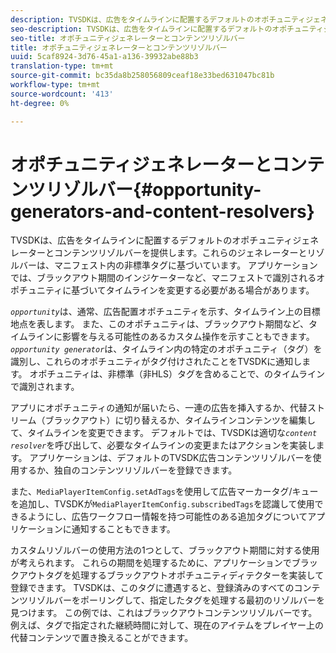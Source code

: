 ```yaml
---
description: TVSDKは、広告をタイムラインに配置するデフォルトのオポチュニティジェネレーターとコンテンツリゾルバーを提供します。これらのジェネレーターとリゾルバーは、マニフェスト内の非標準タグに基づいています。 アプリケーションでは、ブラックアウト期間のインジケーターなど、マニフェストで識別されるオポチュニティに基づいてタイムラインを変更する必要がある場合があります。
seo-description: TVSDKは、広告をタイムラインに配置するデフォルトのオポチュニティジェネレーターとコンテンツリゾルバーを提供します。これらのジェネレーターとリゾルバーは、マニフェスト内の非標準タグに基づいています。 アプリケーションでは、ブラックアウト期間のインジケーターなど、マニフェストで識別されるオポチュニティに基づいてタイムラインを変更する必要がある場合があります。
seo-title: オポチュニティジェネレーターとコンテンツリゾルバー
title: オポチュニティジェネレーターとコンテンツリゾルバー
uuid: 5caf8924-3d76-45a1-a136-39932abe88b3
translation-type: tm+mt
source-git-commit: bc35da8b258056809ceaf18e33bed631047bc81b
workflow-type: tm+mt
source-wordcount: '413'
ht-degree: 0%

---
```



# オポチュニティジェネレーターとコンテンツリゾルバー{#opportunity-generators-and-content-resolvers}

TVSDKは、広告をタイムラインに配置するデフォルトのオポチュニティジェネレーターとコンテンツリゾルバーを提供します。これらのジェネレーターとリゾルバーは、マニフェスト内の非標準タグに基づいています。 アプリケーションでは、ブラックアウト期間のインジケーターなど、マニフェストで識別されるオポチュニティに基づいてタイムラインを変更する必要がある場合があります。

*`opportunity`*&#x200B;は、通常、広告配置オポチュニティを示す、タイムライン上の目標地点を表します。 また、このオポチュニティは、ブラックアウト期間など、タイムラインに影響を与える可能性のあるカスタム操作を示すこともできます。 *`opportunity generator`*&#x200B;は、タイムライン内の特定のオポチュニティ（タグ）を識別し、これらのオポチュニティがタグ付けされたことをTVSDKに通知します。 オポチュニティは、非標準（非HLS）タグを含めることで、のタイムラインで識別されます。

アプリにオポチュニティの通知が届いたら、一連の広告を挿入するか、代替ストリーム（ブラックアウト）に切り替えるか、タイムラインコンテンツを編集して、タイムラインを変更できます。 デフォルトでは、TVSDKは適切な&#x200B;*`content resolver`*&#x200B;を呼び出して、必要なタイムラインの変更またはアクションを実装します。 アプリケーションは、デフォルトのTVSDK広告コンテンツリゾルバーを使用するか、独自のコンテンツリゾルバーを登録できます。

また、`MediaPlayerItemConfig.setAdTags`を使用して広告マーカータグ/キューを追加し、TVSDKが`MediaPlayerItemConfig.subscribedTags`を認識して使用できるようにし、広告ワークフロー情報を持つ可能性のある追加タグについてアプリケーションに通知することもできます。

カスタムリゾルバーの使用方法の1つとして、ブラックアウト期間に対する使用が考えられます。 これらの期間を処理するために、アプリケーションでブラックアウトタグを処理するブラックアウトオポチュニティディテクターを実装して登録できます。 TVSDKは、このタグに遭遇すると、登録済みのすべてのコンテンツリゾルバーをポーリングして、指定したタグを処理する最初のリゾルバーを見つけます。 この例では、これはブラックアウトコンテンツリゾルバーです。例えば、タグで指定された継続時間に対して、現在のアイテムをプレイヤー上の代替コンテンツで置き換えることができます。